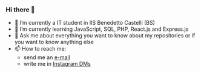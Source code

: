 ### Hi there 👋

- 🔭 I’m currently a IT student in IIS Benedetto Castelli (BS)
- 🌱 I’m currently learning JavaScript, SQL, PHP, React.js and Express.js
- 💬 Ask me about everything you want to know about my repositories or if you want to know anything else
- 📫 How to reach me:
    - send me an [e-mail](nizarnadif02@gmail.com)
    - write me in [Instagram DMs](https://www.instagram.com/nizar.nadif/)
